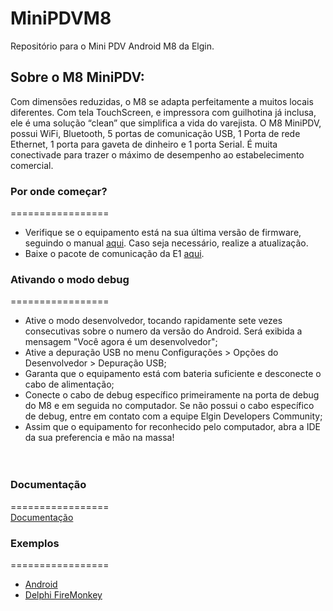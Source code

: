 # MiniPDVM8
Repositório para o Mini PDV Android M8 da Elgin.

## Sobre o M8 MiniPDV:
Com dimensões reduzidas, o M8 se adapta perfeitamente a muitos locais diferentes. Com tela TouchScreen, e impressora com guilhotina já inclusa, ele é uma solução “clean” que simplifica a vida do varejista. O M8 MiniPDV, possui WiFi, Bluetooth, 5 portas de comunicação USB, 1 Porta de rede Ethernet, 1 porta para gaveta de dinheiro e 1 porta Serial. É muita conectivade para trazer o máximo de desempenho ao estabelecimento comercial.

### Por onde começar?
=================  
* Verifique se o equipamento está na sua última versão de firmware, seguindo o manual [aqui](https://github.com/ElginDeveloperCommunity/MiniPDVM8/blob/master/Firmware/MiniPDV%20M8%20Elgin%20-%20Atualiza%C3%A7%C3%A3o%20de%20Firmware%20(OTA).pdf). Caso seja necessário, realize a atualização. 
* Baixe o pacote de comunicação da E1 [aqui](https://github.com/ElginDeveloperCommunity/MiniPDVM8/tree/master/Bibliotecas).

### Ativando o modo debug
=================  
* Ative o modo desenvolvedor, tocando rapidamente sete vezes consecutivas sobre o numero da versão do Android. Será exibida a mensagem "Você agora é um desenvolvedor";  
* Ative a depuração USB no menu Configurações > Opções do Desenvolvedor > Depuração USB;  
* Garanta que o equipamento está com bateria suficiente e desconecte o cabo de alimentação;  
* Conecte o cabo de debug específico primeiramente na porta de debug do M8 e em seguida no computador. Se não possui o cabo específico de debug, entre em contato com a equipe Elgin Developers Community;  
* Assim que o equipamento for reconhecido pelo computador, abra a IDE da sua preferencia e mão na massa!  
<br><br/>

### Documentação
=================  
[Documentação](http://plataforma-e1.leonwebhost.com/group__m80.html)  

### Exemplos
=================  
- [Android](https://github.com/ElginDeveloperCommunity/MiniPDVM8/tree/master/Exemplos/Exemplo_E1_M8_Android)
- [Delphi FireMonkey](https://github.com/ElginDeveloperCommunity/MiniPDVM8/tree/master/Exemplos/Exemplo_E1_M8_DelphiFM)
